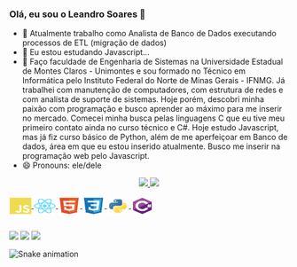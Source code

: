 ### Olá, eu sou o Leandro Soares 👋

- 🔭 Atualmente trabalho como Analista de Banco de Dados executando processos de ETL (migração de dados)
- 🌱 Eu estou estudando Javascript...
- 💬 Faço faculdade de Engenharia de Sistemas na Universidade Estadual de Montes Claros - Unimontes e sou formado no Técnico em Informática pelo Instituto Federal do Norte de Minas Gerais - IFNMG. Já trabalhei com manutenção de computadores, com estrutura de redes e com analista de suporte de sistemas. Hoje porém, descobri minha paixão com programação e busco aprender ao máximo para me inserir no mercado. Comecei minha busca pelas linguagens C que eu tive meu primeiro contato ainda no curso técnico e C#. Hoje estudo Javascript, mas já fiz curso básico de Python, além de me aperfeiçoar em Banco de dados, área em que eu estou inserido atualmente. Busco me inserir na programação web pelo Javascript.
- 😄 Pronouns: ele/dele

<div align="center">
  <a href="https://github.com/leandrosoares658">
  <img height="180em" src="https://github-readme-stats.vercel.app/api?username=leandrosoares658&show_icons=true&theme=dracula&include_all_commits=true&count_private=true"/>
  <img height="180em" src="https://github-readme-stats.vercel.app/api/top-langs/?username=leandrosoares658&layout=compact&langs_count=7&theme=dracula"/>
</div>
<div style="display: inline_block"><br>
  <img align="center" alt="Rafa-Js" height="30" width="40" src="https://raw.githubusercontent.com/devicons/devicon/master/icons/javascript/javascript-plain.svg">
  <img align="center" alt="Rafa-React" height="30" width="40" src="https://raw.githubusercontent.com/devicons/devicon/master/icons/react/react-original.svg">
  <img align="center" alt="Rafa-HTML" height="30" width="40" src="https://raw.githubusercontent.com/devicons/devicon/master/icons/html5/html5-original.svg">
  <img align="center" alt="Rafa-CSS" height="30" width="40" src="https://raw.githubusercontent.com/devicons/devicon/master/icons/css3/css3-original.svg">
  <img align="center" alt="Rafa-Python" height="30" width="40" src="https://raw.githubusercontent.com/devicons/devicon/master/icons/python/python-original.svg">
  <img align="center" alt="Rafa-Csharp" height="30" width="40" src="https://raw.githubusercontent.com/devicons/devicon/master/icons/csharp/csharp-original.svg">
</div>
  
  ##

<div> 
  <a href="https://https://www.instagram.com/leandrosoares_p" target="_blank"><img src="https://img.shields.io/badge/-Instagram-%23E4405F?style=for-the-badge&logo=instagram&logoColor=white" target="_blank"></a> 
  <a href = "mailto:leandrosoares658@gmail.com"><img src="https://img.shields.io/badge/-Gmail-%23333?style=for-the-badge&logo=gmail&logoColor=white" target="_blank"></a>
  <a href="https://www.linkedin.com/in/leandro-soares-a14315b9/" target="_blank"><img src="https://img.shields.io/badge/-LinkedIn-%230077B5?style=for-the-badge&logo=linkedin&logoColor=white" target="_blank"></a> 
 
  ![Snake animation](https://github.com/leandrosoares658/leandrosoares658/blob/output/github-contribution-grid-snake.svg)
 
</div>
